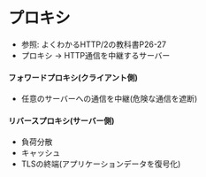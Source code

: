 # プロキシ
- 参照: よくわかるHTTP/2の教科書P26-27
- プロキシ -> HTTP通信を中継するサーバー

#### フォワードプロキシ(クライアント側)
- 任意のサーバーへの通信を中継(危険な通信を遮断)

#### リバースプロキシ(サーバー側)
- 負荷分散
- キャッシュ
- TLSの終端(アプリケーションデータを復号化)
